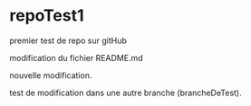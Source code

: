 # repoTest1
premier test de repo sur gitHub

modification du fichier README.md

nouvelle modification.

test de modification dans une autre branche (brancheDeTest).
